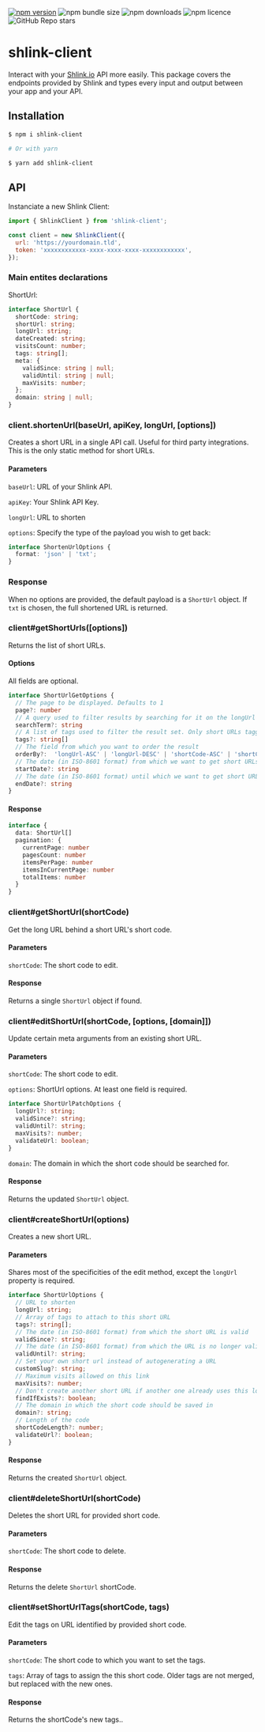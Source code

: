 [![npm version](https://badge.fury.io/js/shlink-client.svg)](https://badge.fury.io/js/shlink-client)
![npm bundle size](https://img.shields.io/bundlephobia/minzip/shlink-client)
![npm downloads](https://img.shields.io/npm/dt/shlink-client)
![npm licence](https://img.shields.io/npm/l/shlink-client)
![GitHub Repo stars](https://img.shields.io/github/stars/noook/shlink-client)

# shlink-client

Interact with your [Shlink.io](https://shlink.io) API more easily. This package covers the endpoints
provided by Shlink and types every input and output between your app and your API.

## Installation

```sh
$ npm i shlink-client

# Or with yarn

$ yarn add shlink-client
```

## API

Instanciate a new Shlink Client:

```js
import { ShlinkClient } from 'shlink-client';

const client = new ShlinkClient({
  url: 'https://yourdomain.tld',
  token: 'xxxxxxxxxxxx-xxxx-xxxx-xxxx-xxxxxxxxxxxx',
});
```

### Main entites declarations

ShortUrl:
```ts
interface ShortUrl {
  shortCode: string;
  shortUrl: string;
  longUrl: string;
  dateCreated: string;
  visitsCount: number;
  tags: string[];
  meta: {
    validSince: string | null;
    validUntil: string | null;
    maxVisits: number;
  };
  domain: string | null;
}
```


### client.shortenUrl(baseUrl, apiKey, longUrl, [options])

Creates a short URL in a single API call. Useful for third party integrations. This is the only static method for short URLs.

#### Parameters

`baseUrl`: URL of your Shlink API.

`apiKey`: Your Shlink API Key.

`longUrl`: URL to shorten

`options`: Specify the type of the payload you wish to get back:

```ts
interface ShortenUrlOptions {
  format: 'json' | 'txt';
}
```

### Response

When no options are provided, the default payload is a `ShortUrl` object. If `txt` is chosen, the full shortened URL is returned.

### client#getShortUrls([options])

Returns the list of short URLs.

#### Options

All fields are optional.

```ts
interface ShortUrlGetOptions {
  // The page to be displayed. Defaults to 1
  page?: number
  // A query used to filter results by searching for it on the longUrl and shortCode fields
  searchTerm?: string
  // A list of tags used to filter the result set. Only short URLs tagged with at least one of the provided tags will be returned
  tags?: string[]
  // The field from which you want to order the result
  orderBy?:  'longUrl-ASC' | 'longUrl-DESC' | 'shortCode-ASC' | 'shortCode-DESC' | 'dateCreated-ASC' | 'dateCreated-DESC' | 'visits-ASC' | 'visits-DESC'
  // The date (in ISO-8601 format) from which we want to get short URLs
  startDate?: string
  // The date (in ISO-8601 format) until which we want to get short URLs
  endDate?: string
}
```

#### Response

```ts
interface {
  data: ShortUrl[]
  pagination: {
    currentPage: number
    pagesCount: number
    itemsPerPage: number
    itemsInCurrentPage: number
    totalItems: number
  }
}
```

### client#getShortUrl(shortCode)

Get the long URL behind a short URL's short code.

#### Parameters

`shortCode`: The short code to edit.

#### Response

Returns a single `ShortUrl` object if found.

### client#editShortUrl(shortCode, [options, [domain]])

Update certain meta arguments from an existing short URL.

#### Parameters

`shortCode`: The short code to edit.

`options`: ShortUrl options. At least one field is required.

```ts
interface ShortUrlPatchOptions {
  longUrl?: string;
  validSince?: string;
  validUntil?: string;
  maxVisits?: number;
  validateUrl: boolean;
}
```

`domain`: The domain in which the short code should be searched for.

#### Response

Returns the updated `ShortUrl` object.

### client#createShortUrl(options)

Creates a new short URL.

#### Parameters

Shares most of the specificities of the edit method, except the `longUrl` property is required.

```ts
interface ShortUrlOptions {
  // URL to shorten
  longUrl: string;
  // Array of tags to attach to this short URL
  tags?: string[];
  // The date (in ISO-8601 format) from which the short URL is valid
  validSince?: string;
  // The date (in ISO-8601 format) from which the URL is no longer valid
  validUntil?: string;
  // Set your own short url instead of autogenerating a URL
  customSlug?: string;
  // Maximum visits allowed on this link
  maxVisits?: number;
  // Don't create another short URL if another one already uses this longUrl
  findIfExists?: boolean;
  // The domain in which the short code should be saved in
  domain?: string;
  // Length of the code
  shortCodeLength?: number;
  validateUrl?: boolean;
}
```

#### Response

Returns the created `ShortUrl` object.

### client#deleteShortUrl(shortCode)

Deletes the short URL for provided short code.

#### Parameters

`shortCode`: The short code to delete.

#### Response

Returns the delete `ShortUrl` shortCode.

### client#setShortUrlTags(shortCode, tags)

Edit the tags on URL identified by provided short code.

#### Parameters

`shortCode`: The short code to which you want to set the tags.

`tags`: Array of tags to assign the this short code. Older tags are not merged, but replaced with the new ones.

#### Response

Returns the shortCode's new tags..

